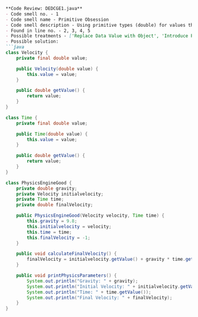 ```markdown
**Code Review: DEDCGE1.java**
- Code smell no. - 1
- Code smell name - Primitive Obsession
- Code smell description - Using primitive types (double) for values that could be represented as meaningful objects (e.g., Velocity, Time).
- Found in line no. - 2, 3, 4, 5
- Possible treatments - ['Replace Data Value with Object', 'Introduce Parameter Object or Preserve Whole Object', 'Replace Type Code with Class, Replace Type Code with Subclasses or Replace Type Code with State/Strategy']
- Possible solution:
```java
class Velocity {
    private final double value;

    public Velocity(double value) {
        this.value = value;
    }

    public double getValue() {
        return value;
    }
}

class Time {
    private final double value;

    public Time(double value) {
        this.value = value;
    }

    public double getValue() {
        return value;
    }
}

class PhysicsEngineGood {
    private double gravity;
    private Velocity initialvelocity;
    private Time time;
    private double finalVelocity;

    public PhysicsEngineGood(Velocity velocity, Time time) {
        this.gravity = 9.8;
        this.initialvelocity = velocity;
        this.time = time;
        this.finalVelocity = -1;
    }

    public void calculateFinalVelocity() {
        finalVelocity = initialvelocity.getValue() + gravity * time.getValue();
    }

    public void printPhysicsParameters() {
        System.out.println("Gravity: " + gravity);
        System.out.println("Initial Velocity: " + initialvelocity.getValue());
        System.out.println("Time: " + time.getValue());
        System.out.println("Final Velocity: " + finalVelocity);
    }
}
```
```